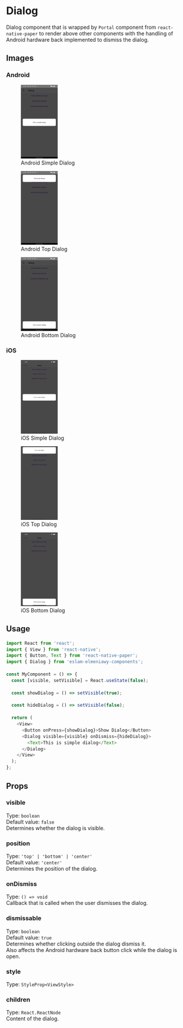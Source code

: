 # Dialog

Dialog component that is wrapped by `Portal` component from `react-native-paper` to render above other components with the handling of Android hardware back implemented to dismiss the dialog.

## Images

### Android

<p float="left">
  <figure width="32%">
      <img src="/assets/images/android-simple-dialog.png" width="100" height="200" alt="Android Simple Dialog">
      <figcaption>Android Simple Dialog</figcaption>
  </figure>
  <figure width="32%">
      <img src="/assets/images/android-top-dialog.png" width="100" height="200" alt="Android Top Dialog">
      <figcaption>Android Top Dialog</figcaption>
  </figure>
  <figure width="32%">
      <img src="/assets/images/android-bottom-dialog.png" width="100" height="200" alt="Android Bottom Dialog">
      <figcaption>Android Bottom Dialog</figcaption>
  </figure>
</p>

### iOS

<p align="middle">
  <figure>
      <img src="/assets/images/ios-simple-dialog.png" width="100" height="200" alt="iOS Simple Dialog">
      <figcaption>iOS Simple Dialog</figcaption>
  </figure>
  <figure>
      <img src="/assets/images/ios-top-dialog.png" width="100" height="200" alt="iOS Top Dialog">
      <figcaption>iOS Top Dialog</figcaption>
  </figure>
  <figure>
      <img src="/assets/images/ios-bottom-dialog.png" width="100" height="200" alt="iOS Bottom Dialog">
      <figcaption>iOS Bottom Dialog</figcaption>
  </figure>
</p>

## Usage

```js
import React from 'react';
import { View } from 'react-native';
import { Button, Text } from 'react-native-paper';
import { Dialog } from 'eslam-elmeniawy-components';

const MyComponent = () => {
  const [visible, setVisible] = React.useState(false);

  const showDialog = () => setVisible(true);

  const hideDialog = () => setVisible(false);

  return (
    <View>
      <Button onPress={showDialog}>Show Dialog</Button>
      <Dialog visible={visible} onDismiss={hideDialog}>
        <Text>This is simple dialog</Text>
      </Dialog>
    </View>
  );
};
```

## Props

### visible

Type: `boolean`  
Default value: `false`  
Determines whether the dialog is visible.

### position

Type: `'top' | 'bottom' | 'center'`  
Default value: `'center'`  
Determines the position of the dialog.

### onDismiss

Type: `() => void`  
Callback that is called when the user dismisses the dialog.

### dismissable

Type: `boolean`  
Default value: `true`  
Determines whether clicking outside the dialog dismiss it.  
Also affects the Android hardware back button click while the dialog is open.

### style

Type: `StyleProp<ViewStyle>`

### children

Type: `React.ReactNode`  
Content of the dialog.
